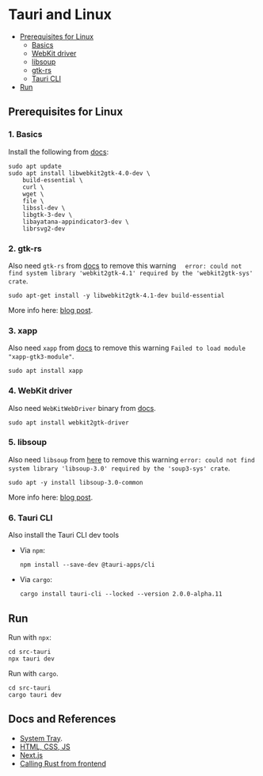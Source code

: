 # Tauri and Linux
<a id="markdown-tauri-and-linux" name="tauri-and-linux"></a>

<!-- TOC -->

- [Prerequisites for Linux](#prerequisites-for-linux)
  - [Basics](#basics)
  - [WebKit driver](#webkit-driver)
  - [libsoup](#libsoup)
  - [gtk-rs](#gtk-rs)
  - [Tauri CLI](#tauri-cli)
- [Run](#run)

<!-- /TOC -->

## Prerequisites for Linux
<a id="markdown-prerequisites-for-linux" name="prerequisites-for-linux"></a>

### 1. Basics
<a id="markdown-basics" name="basics"></a>

Install the following from
[docs](https://tauri.app/v1/guides/getting-started/prerequisites):

```shell
sudo apt update
sudo apt install libwebkit2gtk-4.0-dev \
    build-essential \
    curl \
    wget \
    file \
    libssl-dev \
    libgtk-3-dev \
    libayatana-appindicator3-dev \
    librsvg2-dev
```

### 2. gtk-rs
<a id="markdown-gtk-rs" name="gtk-rs"></a>

Also need `gtk-rs` from
[docs](https://gtk-rs.org/gtk4-rs/stable/latest/book/installation_linux.html) to remove
this warning `  error: could not find system library 'webkit2gtk-4.1' required by the
'webkit2gtk-sys' crate`.

```shell
sudo apt-get install -y libwebkit2gtk-4.1-dev build-essential
```

More info here: [blog post](https://tauri.app/blog/2023/02/03/tauri-2-0-0-alpha-3/#__docusaurus_skipToContent_fallback).

### 3. xapp

Also need `xapp` from [docs](
https://askubuntu.com/questions/1396739/failed-to-load-module-xapp-gtk3-module) to remove
this warning `Failed to load module "xapp-gtk3-module"`.

```shell
sudo apt install xapp
```

### 4. WebKit driver
<a id="markdown-webkit-driver" name="webkit-driver"></a>

Also need `WebKitWebDriver` binary from
[docs](https://tauri.app/v1/guides/testing/webdriver/introduction/#linux).

```shell
sudo apt install webkit2gtk-driver
```

### 5. libsoup
<a id="markdown-libsoup" name="libsoup"></a>

Also need `libsoup` from
[here](https://installati.one/install-libsoup-3.0-common-ubuntu-22-04/?expand_article=1)
to remove this warning `error: could not find system library 'libsoup-3.0' required by
the 'soup3-sys' crate`.

```shell
sudo apt -y install libsoup-3.0-common
```

More info here: [blog post](https://tauri.app/blog/2023/02/03/tauri-2-0-0-alpha-3/#__docusaurus_skipToContent_fallback).

### 6. Tauri CLI
<a id="markdown-tauri-cli" name="tauri-cli"></a>

Also install the Tauri CLI dev tools

- Via `npm`:
  ```shell
  npm install --save-dev @tauri-apps/cli
  ```

- Via `cargo`:
  ```shell
  cargo install tauri-cli --locked --version 2.0.0-alpha.11
  ```

## Run
<a id="markdown-run" name="run"></a>

Run with `npx`:

```shell
cd src-tauri
npx tauri dev
```

Run with `cargo`.

```shell
cd src-tauri
cargo tauri dev
```

## Docs and References

- [System Tray](https://tauri.app/v1/guides/features/system-tray/#updating-tray-icon).
- [HTML, CSS, JS](https://tauri.app/v1/guides/getting-started/setup/html-css-js/)
- [Next.js](https://tauri.app/v1/guides/getting-started/setup/next-js/)
- [Calling Rust from frontend](https://tauri.app/v1/guides/features/command)
